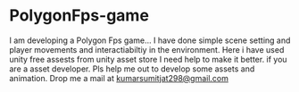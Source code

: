 # PolygonFps-game
I am developing a Polygon Fps game...
I have done simple scene setting and player movements and interactiabiltiy in the environment.
Here i have used unity free assests from unity asset store
I need help to make it better.
if you are a asset developer. Pls help me out to develop some assets and animation.
Drop me a mail at kumarsumitjat298@gmail.com

